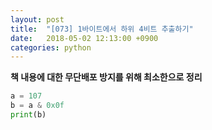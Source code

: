 ```yaml
---
layout: post
title:  "[073] 1바이트에서 하위 4비트 추출하기"
date:   2018-05-02 12:13:00 +0900
categories: python
---
```


**책 내용에 대한 무단배포 방지를 위해 최소한으로 정리**

```python
a = 107
b = a & 0x0f
print(b)
```